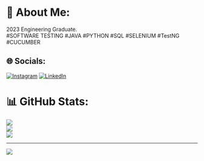 # 💫 About Me:
2023 Engineering Graduate.<br>#SOFTWARE TESTING #JAVA #PYTHON  #SQL #SELENIUM #TestNG #CUCUMBER 


## 🌐 Socials:
[![Instagram](https://img.shields.io/badge/Instagram-%23E4405F.svg?logo=Instagram&logoColor=white)](https://instagram.com/kumar_bharat730) [![LinkedIn](https://img.shields.io/badge/LinkedIn-%230077B5.svg?logo=linkedin&logoColor=white)](https://linkedin.com/in/bharatkumarhosamani) 


# 📊 GitHub Stats:
![](https://github-readme-stats.vercel.app/api?username=Bharat06032001&theme=dark&hide_border=false&include_all_commits=false&count_private=true)<br/>
![](https://github-readme-streak-stats.herokuapp.com/?user=Bharat06032001&theme=dark&hide_border=false)<br/>
![](https://github-readme-stats.vercel.app/api/top-langs/?username=Bharat06032001&theme=dark&hide_border=false&include_all_commits=false&count_private=true&layout=compact)

---
[![](https://visitcount.itsvg.in/api?id=Bharat06032001&icon=0&color=6)](https://visitcount.itsvg.in)

<!-- Proudly created with GPRM ( https://gprm.itsvg.in ) -->
